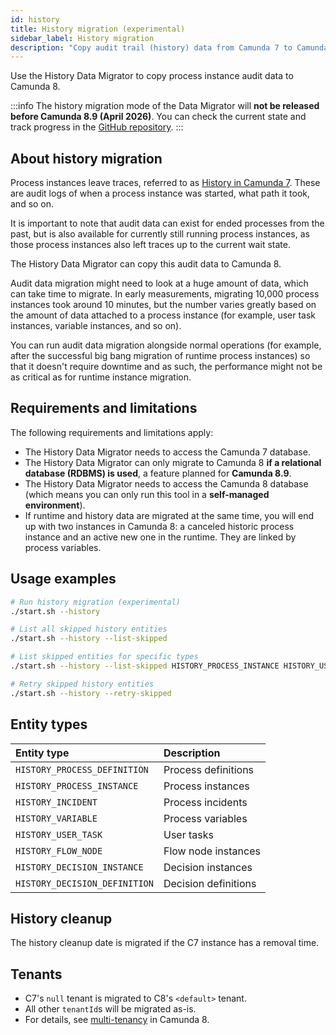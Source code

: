 ```yaml
---
id: history
title: History migration (experimental)
sidebar_label: History migration
description: "Copy audit trail (history) data from Camunda 7 to Camunda 8. Experimental and not for production."
---
```


Use the History Data Migrator to copy process instance audit data to Camunda 8.

:::info
The history migration mode of the Data Migrator will **not be released before Camunda 8.9 (April 2026)**. You can check the current state and track progress in the [GitHub repository](https://github.com/camunda/camunda-7-to-8-data-migrator/).
:::

## About history migration

Process instances leave traces, referred to as [History in Camunda 7](https://docs.camunda.org/manual/latest/user-guide/process-engine/history/). These are audit logs of when a process instance was started, what path it took, and so on.

It is important to note that audit data can exist for ended processes from the past, but is also available for currently still running process instances, as those process instances also left traces up to the current wait state.

The History Data Migrator can copy this audit data to Camunda 8.

Audit data migration might need to look at a huge amount of data, which can take time to migrate. In early measurements, migrating 10,000 process instances took around 10 minutes, but the number varies greatly based on the amount of data attached to a process instance (for example, user task instances, variable instances, and so on).

You can run audit data migration alongside normal operations (for example, after the successful big bang migration of runtime process instances) so that it doesn't require downtime and as such, the performance might not be as critical as for runtime instance migration.

## Requirements and limitations

The following requirements and limitations apply:

- The History Data Migrator needs to access the Camunda 7 database.
- The History Data Migrator can only migrate to Camunda 8 **if a relational database (RDBMS) is used**, a feature planned for **Camunda 8.9**.
- The History Data Migrator needs to access the Camunda 8 database (which means you can only run this tool in a **self-managed environment**).
- If runtime and history data are migrated at the same time, you will end up with two instances in Camunda 8: a canceled historic process instance and an active new one in the runtime. They are linked by process variables.

## Usage examples

```bash
# Run history migration (experimental)
./start.sh --history

# List all skipped history entities
./start.sh --history --list-skipped

# List skipped entities for specific types
./start.sh --history --list-skipped HISTORY_PROCESS_INSTANCE HISTORY_USER_TASK

# Retry skipped history entities
./start.sh --history --retry-skipped
```

## Entity types

| Entity type                   | Description          |
| :---------------------------- | :------------------- |
| `HISTORY_PROCESS_DEFINITION`  | Process definitions  |
| `HISTORY_PROCESS_INSTANCE`    | Process instances    |
| `HISTORY_INCIDENT`            | Process incidents    |
| `HISTORY_VARIABLE`            | Process variables    |
| `HISTORY_USER_TASK`           | User tasks           |
| `HISTORY_FLOW_NODE`           | Flow node instances  |
| `HISTORY_DECISION_INSTANCE`   | Decision instances   |
| `HISTORY_DECISION_DEFINITION` | Decision definitions |

## History cleanup

The history cleanup date is migrated if the C7 instance has a removal time.

## Tenants

- C7's `null` tenant is migrated to C8's `<default>` tenant.
- All other `tenantId`s will be migrated as-is.
- For details, see [multi-tenancy](/components/concepts/multi-tenancy.md#tenant-identifier) in Camunda 8.
